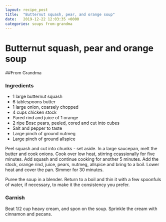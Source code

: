 ```yaml
---
layout: recipe_post
title:  "Butternut squash, pear, and orange soup"
date:   2019-12-22 12:03:35 +0000
categories: soups from-grandma
---
```


# Butternut squash, pear and orange soup
##From Grandma
### Ingredients
* 1 large butternut squash
* 6 tablespoons butter
* 1 large onion, coarsely chopped
* 4 cups chicken stock
* Pared rind and juice of 1 orange
* 2 ripe Bosc pears, peeled, cored and cut into cubes
* Salt and pepper to taste
* Large pinch of ground nutmeg
* Large pinch of ground allspice


Peel squash and cut into chunks - set aside. In a large saucepan, melt the butter and cook onions. Cook over low heat, stirring ccassionally for five minutes. Add squash and continue cooking for another 5 minutes. Add the stock, orange rind, juice, pears, nutmeg, allspice and bring to a boil. Lower heat and cover the pan. Simmer for 30 minutes.

Puree the soup in a blender. Return to a boil and thin it with a few spoonfuls of water, if necessary, to make it the consistency you prefer.

### Garnish

Beat 1/2 cup heavy cream, and spon on the soup. Sprinkle the cream with cinnamon and pecans.
